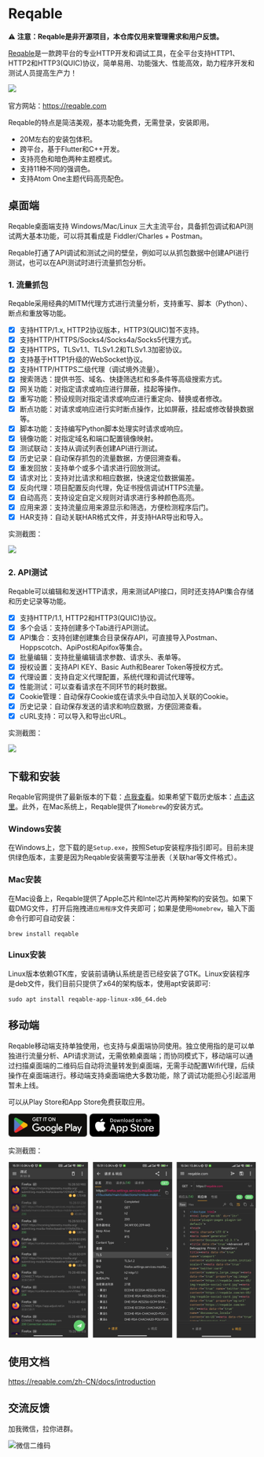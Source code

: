 # Reqable

⚠️ **注意：Reqable是非开源项目，本仓库仅用来管理需求和用户反馈。**

[Reqable](https://reqable.com/)是一款跨平台的专业HTTP开发和调试工具，在全平台支持HTTP1、HTTP2和HTTP3(QUIC)协议，简单易用、功能强大、性能高效，助力程序开发和测试人员提高生产力！

![](https://reqable.com/en-US/img/reqable-social-card.jpg)

官方网站：https://reqable.com

Reqable的特点是简洁美观，基本功能免费，无需登录，安装即用。

- 20M左右的安装包体积。
- 跨平台，基于Flutter和C++开发。
- 支持亮色和暗色两种主题模式。
- 支持11种不同的强调色。
- 支持Atom One主题代码高亮配色。

## 桌面端

Reqable桌面端支持 Windows/Mac/Linux 三大主流平台，具备抓包调试和API测试两大基本功能，可以将其看成是 Fiddler/Charles + Postman。

Reqable打通了API调试和测试之间的壁垒，例如可以从抓包数据中创建API进行测试，也可以在API测试时进行流量抓包分析。

### 1. 流量抓包

Reqable采用经典的MITM代理方式进行流量分析，支持重写、脚本（Python）、断点和重放等功能。

- [x] 支持HTTP/1.x, HTTP2协议版本，HTTP3(QUIC)暂不支持。
- [x] 支持HTTP/HTTPS/Socks4/Socks4a/Socks5代理方式。
- [x] 支持HTTPS，TLSv1.1、TLSv1.2和TLSv1.3加密协议。
- [x] 支持基于HTTP1升级的WebSocket协议。
- [x] 支持HTTP/HTTPS二级代理（调试境外流量）。
- [x] 搜索筛选：提供书签、域名、快捷筛选栏和多条件等高级搜索方式。
- [x] 网关功能：对指定请求或响应进行屏蔽，挂起等操作。
- [x] 重写功能：预设规则对指定请求或响应进行重定向、替换或者修改。
- [x] 断点功能：对请求或响应进行实时断点操作，比如屏蔽，挂起或修改替换数据等。
- [x] 脚本功能：支持编写Python脚本处理实时请求或响应。
- [x] 镜像功能：对指定域名和端口配置镜像映射。
- [x] 测试联动：支持从调试列表创建API进行测试。
- [x] 历史记录：自动保存抓包的流量数据，方便回溯查看。
- [x] 重发回放：支持单个或多个请求进行回放测试。
- [x] 请求对比：支持对比请求和相应数据，快速定位数据偏差。
- [x] 反向代理：项目配置反向代理，免证书授信调试HTTPS流量。
- [x] 自动高亮：支持设定自定义规则对请求进行多种颜色高亮。
- [x] 应用来源：支持流量应用来源显示和筛选，方便检测程序后门。
- [x] HAR支持：自动关联HAR格式文件，并支持HAR导出和导入。

实测截图：

![](https://reqable.com/zh-CN/assets/images/capture-b83e81418424a3d474dc79673a1dfbd2.png)

### 2. API测试

Reqable可以编辑和发送HTTP请求，用来测试API接口，同时还支持API集合存储和历史记录等功能。

- [x] 支持HTTP/1.1, HTTP2和HTTP3(QUIC)协议。
- [x] 多个会话：支持创建多个Tab进行API测试。
- [x] API集合：支持创建创建集合目录保存API，可直接导入Postman、Hoppscotch、ApiPost和Apifox等集合。
- [x] 批量编辑：支持批量编辑请求参数、请求头、表单等。
- [x] 授权设置：支持API KEY、Basic Auth和Bearer Token等授权方式。
- [x] 代理设置：支持自定义代理配置，系统代理和调试代理等。
- [x] 性能测试：可以查看请求在不同环节的耗时数据。
- [x] Cookie管理：自动保存Cookie或在请求头中自动加入关联的Cookie。
- [x] 历史记录：自动保存发送的请求和响应数据，方便回溯查看。
- [x] cURL支持：可以导入和导出cURL。

实测截图：

![](https://reqable.com/zh-CN/assets/images/rest-8000a6dcc1cd34874c852136e4113b40.png)

## 下载和安装

Reqable官网提供了最新版本的下载：[点我查看](https://reqable.com/zh-CN/download)。如果希望下载历史版本：[点击这里](https://github.com/reqable/reqable-app/releases)。此外，在Mac系统上，Reqable提供了`Homebrew`的安装方式。

### Windows安装

在Windows上，您下载的是`Setup.exe`，按照Setup安装程序指引即可。目前未提供绿色版本，主要是因为Reqable安装需要写注册表（关联har等文件格式）。

### Mac安装

在Mac设备上，Reqable提供了Apple芯片和Intel芯片两种架构的安装包。如果下载DMG文件，打开后拖拽进`应用程序`文件夹即可；如果是使用`Homebrew`，输入下面命令行即可自动安装：
```shell
brew install reqable
```

### Linux安装

Linux版本依赖GTK库，安装前请确认系统是否已经安装了GTK。Linux安装程序是deb文件，我们目前只提供了x64的架构版本，使用apt安装即可:
```shell
sudo apt install reqable-app-linux-x86_64.deb
```

## 移动端

Reqable移动端支持单独使用，也支持与桌面端协同使用。独立使用指的是可以单独进行流量分析、API请求测试，无需依赖桌面端；而协同模式下，移动端可以通过扫描桌面端的二维码后自动将流量转发到桌面端，无需手动配置Wifi代理，后续操作在桌面端进行。移动端支持桌面端绝大多数功能，除了调试功能担心引起滥用暂未上线。

可以从Play Store和App Store免费获取应用。

<a href="https://play.google.com/store/apps/details?id=com.reqable.android"><img src="arts/play_store.svg" height="48"></a>
<a href="https://apps.apple.com/app/id6473166828"><img src="arts/app_store.svg" height="48"></a>

实测截图：

![](/arts/screenshot_zh_03.png)


## 使用文档
https://reqable.com/zh-CN/docs/introduction

## 交流反馈

加我微信，拉你进群。

<img src="https://reqable.com/zh-CN/img/wechat_qrcode.jpg" alt="微信二维码" width="240" height="240" />
